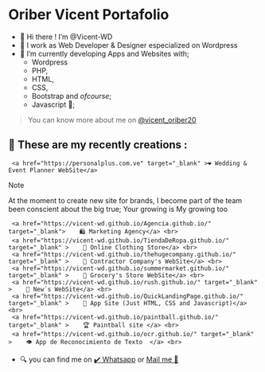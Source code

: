 # Oriber Vicent Portafolio

- 👋 Hi there !  I’m @Vicent-WD
- 🌃 I work as Web Developer & Designer especialized on Wordpress
- 🌱 I’m currently developing Apps and Websites with;
  - Wordpress 
  - PHP,
  - HTML,
  - CSS,
  - Bootstrap and _ofcourse_;
  - Javascript 🤩;
 
>You can know more about me on [@vicent_oriber20](https://www.instagram.com/vicent_oriber20/) 

## 🦾 These are my recently creations :
  

     <a href="https://personalplus.com.ve" target="_blank" >❤️ Wedding & Event Planner WebSite</a>

> [!NOTE]
> At the moment to create new site for brands, I become part of the team been conscient about the big true;
> Your growing is My growing too 
     
     <a href="https://vicent-wd.github.io/Agencia.github.io/" target="_blank">    🛍️ Marketing Agency</a> <br>
     <a href="https://vicent-wd.github.io/TiendaDeRopa.github.io/" target="_blank" >    🧥 Online Clothing Store</a> <br>
     <a href="https://vicent-wd.github.io/thehugecompany.github.io/" target="_blank" >    🚧 Contractor Company's WebSite</a> <br>
     <a href="https://vicent-wd.github.io/summermarket.github.io/" target="_blank" >    🥑 Grocery's Store WebSite</a> <br>
     <a href="https://vicent-wd.github.io/rush.github.io/" target="_blank" >    📰 New´s WebSite</a> <br>
     <a href="https://vicent-wd.github.io/QuickLandingPage.github.io/" target="_blank" >    📲 App Site (Just HTML, CSS and Javascript)</a> <br>
     <a href="https://vicent-wd.github.io/paintball.github.io/" target="_blank" >    🏆 Paintball site </a> <br>
     <a href="https://vicent-wd.github.io/ocr.github.io/" target="_blank" >    👁️ App de Reconocimiento de Texto  </a> <br>


    
  
- 🔍 you can find me on
   	<a href="https://wa.me/+584147894210" target="_blank">✔️ Whatsapp</a> or <a href="mailto:olivervicent.wd@gmail.com" target="_blank">Mail me 📩</a>   
